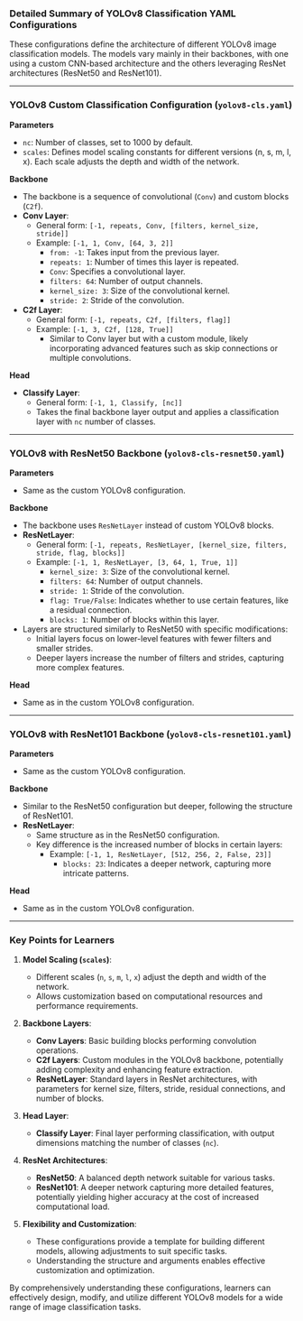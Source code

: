 ### Detailed Summary of YOLOv8 Classification YAML Configurations

These configurations define the architecture of different YOLOv8 image classification models. The models vary mainly in their backbones, with one using a custom CNN-based architecture and the others leveraging ResNet architectures (ResNet50 and ResNet101).

---

### YOLOv8 Custom Classification Configuration (`yolov8-cls.yaml`)

**Parameters**
- `nc`: Number of classes, set to 1000 by default.
- `scales`: Defines model scaling constants for different versions (n, s, m, l, x). Each scale adjusts the depth and width of the network.

**Backbone**
- The backbone is a sequence of convolutional (`Conv`) and custom blocks (`C2f`).
- **Conv Layer**:
  - General form: `[-1, repeats, Conv, [filters, kernel_size, stride]]`
  - Example: `[-1, 1, Conv, [64, 3, 2]]`
    - `from: -1`: Takes input from the previous layer.
    - `repeats: 1`: Number of times this layer is repeated.
    - `Conv`: Specifies a convolutional layer.
    - `filters: 64`: Number of output channels.
    - `kernel_size: 3`: Size of the convolutional kernel.
    - `stride: 2`: Stride of the convolution.
- **C2f Layer**:
  - General form: `[-1, repeats, C2f, [filters, flag]]`
  - Example: `[-1, 3, C2f, [128, True]]`
    - Similar to Conv layer but with a custom module, likely incorporating advanced features such as skip connections or multiple convolutions.

**Head**
- **Classify Layer**:
  - General form: `[-1, 1, Classify, [nc]]`
  - Takes the final backbone layer output and applies a classification layer with `nc` number of classes.

---

### YOLOv8 with ResNet50 Backbone (`yolov8-cls-resnet50.yaml`)

**Parameters**
- Same as the custom YOLOv8 configuration.

**Backbone**
- The backbone uses `ResNetLayer` instead of custom YOLOv8 blocks.
- **ResNetLayer**:
  - General form: `[-1, repeats, ResNetLayer, [kernel_size, filters, stride, flag, blocks]]`
  - Example: `[-1, 1, ResNetLayer, [3, 64, 1, True, 1]]`
    - `kernel_size: 3`: Size of the convolutional kernel.
    - `filters: 64`: Number of output channels.
    - `stride: 1`: Stride of the convolution.
    - `flag: True/False`: Indicates whether to use certain features, like a residual connection.
    - `blocks: 1`: Number of blocks within this layer.
- Layers are structured similarly to ResNet50 with specific modifications:
  - Initial layers focus on lower-level features with fewer filters and smaller strides.
  - Deeper layers increase the number of filters and strides, capturing more complex features.

**Head**
- Same as in the custom YOLOv8 configuration.

---

### YOLOv8 with ResNet101 Backbone (`yolov8-cls-resnet101.yaml`)

**Parameters**
- Same as the custom YOLOv8 configuration.

**Backbone**
- Similar to the ResNet50 configuration but deeper, following the structure of ResNet101.
- **ResNetLayer**:
  - Same structure as in the ResNet50 configuration.
  - Key difference is the increased number of blocks in certain layers:
    - Example: `[-1, 1, ResNetLayer, [512, 256, 2, False, 23]]`
      - `blocks: 23`: Indicates a deeper network, capturing more intricate patterns.

**Head**
- Same as in the custom YOLOv8 configuration.

---

### Key Points for Learners

1. **Model Scaling (`scales`)**:
   - Different scales (`n`, `s`, `m`, `l`, `x`) adjust the depth and width of the network.
   - Allows customization based on computational resources and performance requirements.

2. **Backbone Layers**:
   - **Conv Layers**: Basic building blocks performing convolution operations.
   - **C2f Layers**: Custom modules in the YOLOv8 backbone, potentially adding complexity and enhancing feature extraction.
   - **ResNetLayer**: Standard layers in ResNet architectures, with parameters for kernel size, filters, stride, residual connections, and number of blocks.

3. **Head Layer**:
   - **Classify Layer**: Final layer performing classification, with output dimensions matching the number of classes (`nc`).

4. **ResNet Architectures**:
   - **ResNet50**: A balanced depth network suitable for various tasks.
   - **ResNet101**: A deeper network capturing more detailed features, potentially yielding higher accuracy at the cost of increased computational load.

5. **Flexibility and Customization**:
   - These configurations provide a template for building different models, allowing adjustments to suit specific tasks.
   - Understanding the structure and arguments enables effective customization and optimization.

By comprehensively understanding these configurations, learners can effectively design, modify, and utilize different YOLOv8 models for a wide range of image classification tasks.